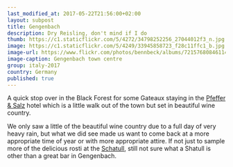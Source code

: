 ```yaml
--- 
last_modified_at: 2017-05-22T21:56:00+02:00
layout: subpost
title: Gengenbach
description: Dry Reisling, don't mind if I do
thumb: https://c1.staticflickr.com/5/4272/34798252256_27044012f3_n.jpg
image: https://c1.staticflickr.com/5/4249/33945858723_f28c11ffc1_b.jpg
image-url: https://www.flickr.com/photos/bennbeck/albums/72157680846114764
image-caption: Gengenbach town centre
group: italy-2017
country: Germany
published: true
---
```


A quick stop over in the Black Forest for some Gateaux staying in the [Pfeffer & Salz](http://www.pfefferundsalz-gengenbach.de) hotel which is a
little walk out of the town but set in beautiful wine country.

We only saw a little of the beautiful wine country due to a full day of very heavy rain, but what we did see
made us want to come back at a more appropriate time of year or with more appropriate attire. If not just to sample more of the delicious
rosti at the [Schatull](http://www.schatull.de), still not sure what a Shatull is other than a great bar in Gengenbach.
